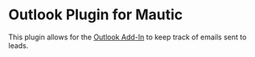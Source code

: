 # Outlook Plugin for Mautic
This plugin allows for the [Outlook Add-In](http:/https://github.com/virlatinus/MauticOutlookPlugin/) to keep track of emails sent to leads.
